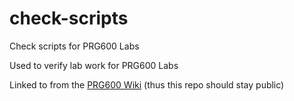 # check-scripts
Check scripts for PRG600 Labs

Used to verify lab work for PRG600 Labs

Linked to from the [PRG600 Wiki](https://seneca-ictoer.github.io/PRG600/) (thus this repo should stay public)
